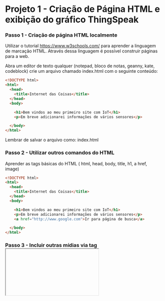 # Projeto 1 - Criação de Página HTML e exibição do gráfico ThingSpeak


### Passo 1 - Criação de página HTML localmente
Utilizar o tutorial https://www.w3schools.com/ para aprender a linguagem de marcação HTML. Através dessa linguagem é possível construir páginas para a web.

Abra um editor de texto qualquer (notepad, bloco de notas, geanny, kate, codeblock) crie um arquivo chamado index.html com o seguinte conteúdo:
```HTML
<!DOCTYPE html>
<html>
  <head>
    <title>Internet das Coisas</title>
  </head>
  <body>

    <h1>Bem vindos ao meu primeiro site com IoT</h1>
    <p>Em breve adicionarei informações de vários sensores</p>

  </body>
</html> 
```
Lembrar de salvar o arquivo como: index.html

### Passo 2 - Utilizar outros comandos do HTML
Aprender as tags básicas do HTML ( html, head, body, title, h1, a href, image)
```HTML
<!DOCTYPE html>
<html>
  <head>
    <title>Internet das Coisas</title>
  </head>
  <body>

    <h1>Bem vindos ao meu primeiro site com IoT</h1>
    <p>Em breve adicionarei informações de vários sensores</p>
    <a href="http://www.google.com">Ir para página de busca</a>

  </body>
</html> 
```


### Passo 3 - Incluir outras mídias via tag <iframe> 
Incluir serviços de outros sites dentro de sua página (Incluir videos do youtube, usando a tag iframe)
  
```HTML
<!DOCTYPE html>
<html>
  <head>
    <title>Internet das Coisas</title>
  </head>
  <body>

    <h1>Bem vindos ao meu primeiro site com IoT</h1>
    <p>Em breve adicionarei informações de vários sensores</p>
    <a href="http://www.google.com">Ir para página de busca</a>
    <iframe width="560" height="315" src="https://www.youtube.com/embed/QSIPNhOiMoE" frameborder="0" allow="accelerometer; autoplay; encrypted-media; gyroscope; picture-in-picture" allowfullscreen></iframe>

  </body>
</html> 
```
### Passo 4 - Criar conta no ThingSpeak
https://thingspeak.com/

### Passo 5 - Criar canal no ThingSpeak
Uma vez que tenhamos criado uma conta no site ThingSpeak, devemos logar no sistema e criar um Canal.
Para esse projeto, criaremos um canal chamado LUX. 
Este canal exibirá informações de um sensor de luz(luminosidade e data em que o dado foi coletado).
Devemos habilitar o mesmo para que tenha acesso público.

### Passo 5 - Compartilhar canal e Adicionar iframe do serviço na página html criada; 
```HTML
<!DOCTYPE html>
<html>
	<head>
		<title>Projeto 1 - Página com Thingspeak </title>
		<meta charset="utf-8">
  </head>
	<body>
	
	<h1>Thingspeak</h1>

  	<iframe width="450" height="260" style="border: 1px solid #cccccc;" src="https://thingspeak.com/channels/709914/charts/1?bgcolor=%23ffffff&color=%23d62020&dynamic=true&results=60&type=line&update=15"></iframe>
	</body>
</html> 
```

### Passo 6 - Criar uma função que gere informações randômicas para alimentar o canal do thingspeak via api rest fornecida pelo Canal;
Para resolver o passo 6 precisamos criar um código javascript que gere número randomicos que simulem os dados capturados de um sensor de luz. Esse dados gerados deverão ser enviados para GET https://api.thingspeak.com/update?api_key=OYUIUNJVJ995AK6C&field1=0 
Onde o Zero no final do link deve ser substituido pelo valor gerado pela função.
```javascript
<!DOCTYPE html>
<html>
  <head>
    <title>IoT ECT</title>
    <script>
        //criar váriavel global
        var count=1;
        //definição de função para envio de dados para o thinkspeak
        function sendToAPI(lux) {
          //gera um número randomico entre 1 e 100
          count=Math.floor((Math.random() * 100) + 1);
          //criar um objeto capaz de enviar dados via requisição HTTP GET
          const http = new XMLHttpRequest()
          //prepara um GET passando a váriavel lux como ultimo paramentro do link
          http.open("GET", "https://api.thingspeak.com/update?api_key=OYUIUNJVJ995AK6C&field1="+lux)
          //envia um GET
          http.send()
          //quando a requisição retornar ele chama o console e imprime o valor gerado
          http.onload = console.log(http.responseText+" "+lux)
        }   
        //a função de envio de dados é chamada de 3 em 3 segundos
        setInterval( function() { sendToAPI(count) }, 3000);
        
    </script>
  </head>
         
  <body>

  <h1>Praticando Javascript com Iot</h1>
  <p>De 3 em 3 segundos enviando número randomico para o thinkspeak</p>
  <iframe width="450" height="260" style="border: 1px solid #cccccc;" src="https://thingspeak.com/channels/709914/charts/1?bgcolor=%23ffffff&color=%23d62020&dynamic=true&results=60&type=line"></iframe>
  </body>
</html>
```
Exemplo funcionando: https://aquilesburlamaqui.000webhostapp.com/iot/thingspeak.html

